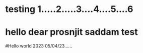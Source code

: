 # testing 1.....2.....3....4....5....6
# hello dear prosnjit saddam test
#Hello world 2023 05/04/23......
